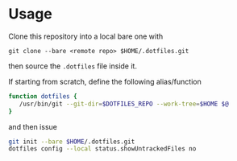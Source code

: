 # Usage

Clone this repository into a local bare one with

~~~ shell
git clone --bare <remote repo> $HOME/.dotfiles.git
~~~

then source the `.dotfiles` file inside it.

If starting from scratch, define the following alias/function

~~~ bash
function dotfiles {
   /usr/bin/git --git-dir=$DOTFILES_REPO --work-tree=$HOME $@
}
~~~

and then issue

~~~ bash
git init --bare $HOME/.dotfiles.git
dotfiles config --local status.showUntrackedFiles no
~~~
